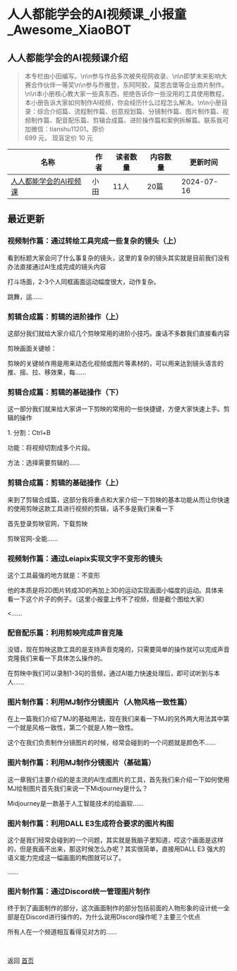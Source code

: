 # 人人都能学会的AI视频课_小报童_Awesome_XiaoBOT

## 人人都能学会的AI视频课介绍
> 本专栏由小田编写。\n\n参与作品多次被央视网收录、\n\n即梦未来影响大赛合作伙伴一等奖\n\n参与乔雅登，东阿阿胶，莫恩古堡等企业商片制作。\n\n本小册核心教大家一些真东西，拒绝告诉你一些没用的工具使用教程，本小册告诉大家如何制作AI视频，你会经历什么过程怎么解决。\n\n小册目录：综合介绍篇、流程制作篇、创意规划篇、分镜制作篇、图片制作篇、视频制作篇、配音配乐篇、剪辑合成篇、进阶操作篇和案例拆解篇。联系我可加微信：tianshu11201。原价  
699 元， 现盲定价 10 元  
  


|名称|作者|读者数量|内容数量|更新时间|
|---|---|---|---|---|
|[人人都能学会的AI视频课](https://xiaobot.net/p/aishpin?refer=0b133df9-27dc-423b-8101-639049001c13)|小田|11人|20篇|2024-07-16|

## 最近更新
### 视频制作篇：通过转绘工具完成一些复杂的镜头（上）

看到标题大家会问了什么事复杂的镜头，这里的复杂的镜头其实就是目前我们没有办法直接通过AI生成完成的镜头内容

打斗场面，2-3个人同框画面运动幅度很大，动作复杂。

跳舞，运......

### 剪辑合成篇：剪辑的进阶操作（上）

这部分我们就给大家介绍几个剪映常用的进阶小技巧。废话不多数我们直接看内容

剪映画面关键帧：

剪映的关键帧作用是用来动态化视频或图片等素材的，可以用来达到镜头语言的推、摇、拉、移效果，每......

### 剪辑合成篇：剪辑的基础操作（下）

这一部分我们就来给大家讲一下剪映的常用的一些快捷键，方便大家快速上手。剪辑的操作

1\. 分割：Ctrl+B

功能：将视频切割成多个片段。

方法：选择需要剪辑的......

### 剪辑合成篇：剪辑的基础操作（上）

来到了剪辑合成篇，这部分我将重点和大家介绍一下剪映的基本功能从而让你快速的使用剪映这款工具进行视频的剪辑，话不多是我们来看一下

首先登录剪映官网，下载剪映

剪映官网-全能......

### 视频制作篇：通过Leiapix实现文字不变形的镜头

这个工具最强的地方就是：不变形

他的本质是将2D图片转成3D的再加上3D的运动实现画面小幅度的运动。具体来看一下这个片子的例子。（这里小报童上传不了视频，但是截个图给大家）

<......

### 配音配乐篇：利用剪映完成声音克隆

没错，现在剪映这款工具的是支持声音克隆的，只需要简单的操作就可以完成声音克隆我们来看一下具体怎么操作的。

在剪映中我们可以录制1-3句的音频，通过AI能力快速处理后，即可试听到与本人......

### 图片制作篇：利用MJ制作分镜图片（人物风格一致性篇）

在上一篇我们介绍了MJ的基础用法，现在我们来看一下MJ的另外两大用法其中第一个就是风格一致性，第二个就是人物一致性。

这个在我们负责制作分镜图片的时候，经常会碰到的一个问题就是颜色不......

### 图片制作篇：利用MJ制作分镜图片（基础篇）

这一章我们主要介绍的是主流的AI生成图片的工具，首先我们来介绍一下如何使用MJ绘制图片首先我们来说一下Midjourney是什么？

Midjourney是一款基于人工智能技术的绘画软......

### 图片制作篇：利用DALL E3生成符合要求的图片构图

这个是我们经常会碰到的一个问题，其实就是我脑子里知道，哎这个画面是这样的，但是我画不出来，那这时候怎么办呢？其实很简单，直接用DALL E3
强大的语义能力完成这一幅画面的构图就可以了。

......

### 图片制作篇：通过Discord统一管理图片制作

终于到了画面制作的部分，这次画面制作的部分包括前面的人物形象的设计统一全部是在Discord进行操作的，为什么说用Discord操作呢？主要三个优点

所有人在一个频道相互看得见对方的......


<a href="https://github.com/Reno9527/awesome-xiaobot" style="color: white; text-decoration: none;">awesome-xiaobot</a>

返回 [首页](../README.md)
